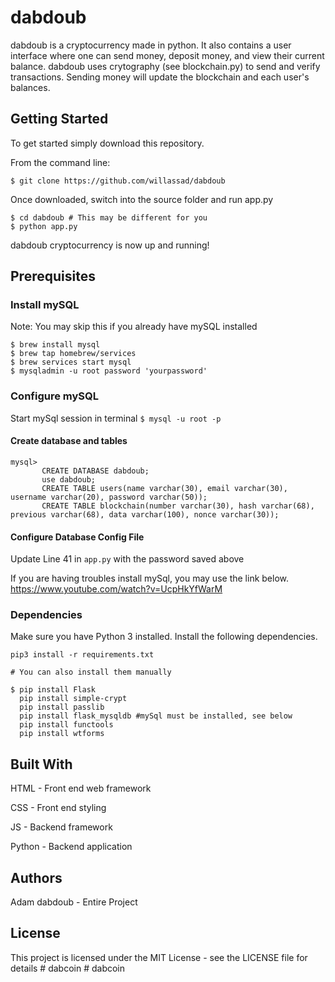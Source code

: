 # dabdoub
dabdoub is a cryptocurrency made in python. It also contains a user interface where one can send money, deposit money, and view their current balance. dabdoub uses crytography (see blockchain.py) to send and verify transactions. Sending money will update the blockchain and each user's balances.

## Getting Started
To get started simply download this repository.

From the command line:

```
$ git clone https://github.com/willassad/dabdoub
```

Once downloaded, switch into the source folder and run app.py
```
$ cd dabdoub # This may be different for you
$ python app.py
```
dabdoub cryptocurrency is now up and running!

## Prerequisites

### Install mySQL
Note: You may skip this if you already have mySQL installed
```
$ brew install mysql 
$ brew tap homebrew/services
$ brew services start mysql
$ mysqladmin -u root password 'yourpassword' 
```

### Configure mySQL 
Start mySql session in terminal
```$ mysql -u root -p```

#### Create database and tables
``` 
mysql> 
       CREATE DATABASE dabdoub;
       use dabdoub;
       CREATE TABLE users(name varchar(30), email varchar(30), username varchar(20), password varchar(50));
       CREATE TABLE blockchain(number varchar(30), hash varchar(68), previous varchar(68), data varchar(100), nonce varchar(30));
```

#### Configure Database Config File
Update Line 41 in ```app.py``` with the password saved above

If you are having troubles install mySql, you may use the link below. 
https://www.youtube.com/watch?v=UcpHkYfWarM 

### Dependencies
Make sure you have Python 3 installed. Install the following dependencies.
``` 
pip3 install -r requirements.txt 
```

```  
# You can also install them manually

$ pip install Flask
  pip install simple-crypt
  pip install passlib
  pip install flask_mysqldb #mySql must be installed, see below
  pip install functools
  pip install wtforms
```

## Built With
HTML - Front end web framework

CSS - Front end styling

JS - Backend framework

Python - Backend application


## Authors
Adam dabdoub - Entire Project



## License
This project is licensed under the MIT License - see the LICENSE file for details
#   d a b c o i n  
 #   d a b c o i n  
 